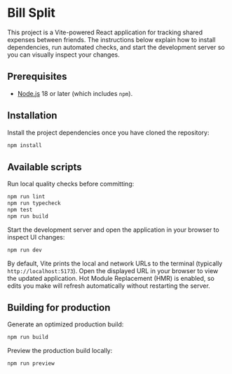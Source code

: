 # Bill Split

This project is a Vite-powered React application for tracking shared expenses between friends. The instructions below explain how to install dependencies, run automated checks, and start the development server so you can visually inspect your changes.

## Prerequisites

- [Node.js](https://nodejs.org/) 18 or later (which includes `npm`).

## Installation

Install the project dependencies once you have cloned the repository:

```bash
npm install
```

## Available scripts

Run local quality checks before committing:

```bash
npm run lint
npm run typecheck
npm test
npm run build
```

Start the development server and open the application in your browser to inspect UI changes:

```bash
npm run dev
```

By default, Vite prints the local and network URLs to the terminal (typically `http://localhost:5173`). Open the displayed URL in your browser to view the updated application. Hot Module Replacement (HMR) is enabled, so edits you make will refresh automatically without restarting the server.

## Building for production

Generate an optimized production build:

```bash
npm run build
```

Preview the production build locally:

```bash
npm run preview
```
